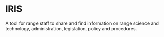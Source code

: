 # IRIS
A tool for range staff to share and find information on range science and technology, administration, legislation, policy and procedures.
